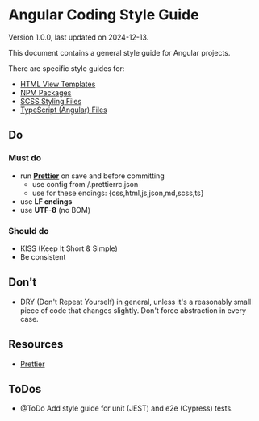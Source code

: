 # Angular Coding Style Guide

Version 1.0.0, last updated on 2024-12-13.

This document contains a general style guide for Angular projects.

There are specific style guides for:

- [HTML View Templates](style-guide.html.md)
- [NPM Packages](style-guide.npm.md)
- [SCSS Styling Files](style-guide.scss.md)
- [TypeScript (Angular) Files](style-guide.ts.md)

## Do

### Must do

- run [**Prettier**](https://prettier.io/) on save and before committing
  - use config from /.prettierrc.json
  - use for these endings: {css,html,js,json,md,scss,ts}
- use **LF endings**
- use **UTF-8** (no BOM)

### Should do

- KISS (Keep It Short & Simple)
- Be consistent

## Don't

- DRY (Don't Repeat Yourself) in general, unless it's a reasonably small piece of code that changes slightly. Don't force abstraction in every case.

## Resources

- [Prettier](https://prettier.io/)

## ToDos

- @ToDo Add style guide for unit (JEST) and e2e (Cypress) tests.
